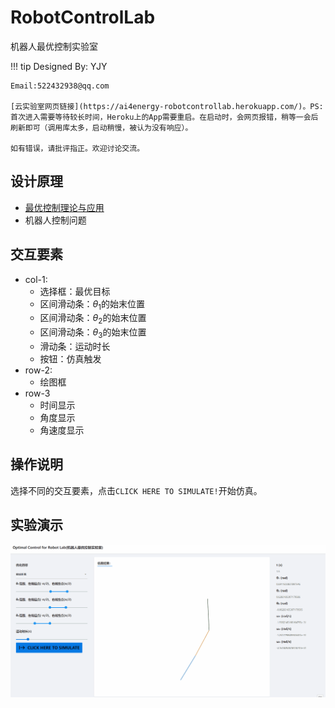 # RobotControlLab

机器人最优控制实验室

!!! tip
    Designed By: YJY

    Email:522432938@qq.com

    [云实验室网页链接](https://ai4energy-robotcontrollab.herokuapp.com/)。PS: 首次进入需要等待较长时间，Heroku上的App需要重启。在启动时，会网页报错，稍等一会后刷新即可（调用库太多，启动稍慢，被认为没有响应）。

    如有错误，请批评指正。欢迎讨论交流。

## 设计原理

* [最优控制理论与应用](https://ai4energy.github.io/Ai4EDocs/dev/Control/OptimControl/)
* 机器人控制问题

## 交互要素

* col-1:
  * 选择框：最优目标
  * 区间滑动条：$\theta_1$的始末位置
  * 区间滑动条：$\theta_2$的始末位置
  * 区间滑动条：$\theta_3$的始末位置
  * 滑动条：运动时长
  * 按钮：仿真触发
* row-2:
  * 绘图框
* row-3
  * 时间显示
  * 角度显示
  * 角速度显示

## 操作说明

选择不同的交互要素，点击`CLICK HERE TO SIMULATE!`开始仿真。

## 实验演示

![图一](./assets/robot.gif)
